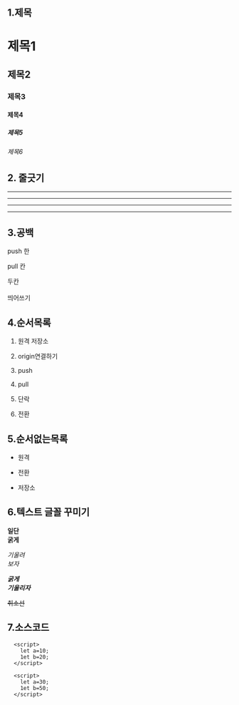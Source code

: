 ## 1.제목
# 제목1
## 제목2
### 제목3
#### 제목4
##### 제목5
###### 제목6

## 2. 줄긋기

---
-------
***
*****

## 3.공백

push 한

pull 칸

두칸<br><br>띄어쓰기

## 4.순서목록
1. 원격 저장소
2. origin연결하기
3. push
4. pull

1. 단락
2. 전환

## 5.순서없는목록
- 원격
+ 전환
* 저장소

## 6.텍스트 글꼴 꾸미기
**일단**<br>
__굵게__

*기울려*<br>
_보자_

***굵게***<br>
___기울리자___

~~취소선~~

## 7.소스코드
```
  <script>
    let a=10;
    1et b=20;
  </script>
```

~~~
  <script>
    let a=30;
    1et b=50;
  </script>
~~~
